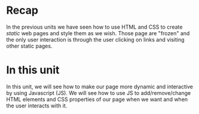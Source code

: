 # Recap
In the previous units we have seen how to use HTML and CSS to create *static* web pages and style them as we wish. Those page are "frozen" and the only user interaction is through the user clicking on links and visiting other static pages.

# In this unit
In this unit, we will see how to make our page more dynamic and interactive by using Javascript (JS). We will see how to use JS to add/remove/change HTML elements and CSS properties of our page when we want and when the user interacts with it.

